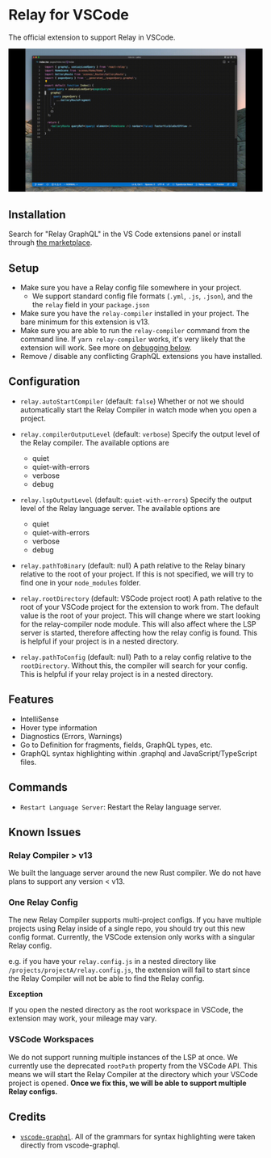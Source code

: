 # Relay for VSCode

The official extension to support Relay in VSCode.

<p align="center">
  <img src="https://github.com/facebook/relay/raw/main/vscode-extension/readme/demo.gif"/>
</p>

## Installation

Search for "Relay GraphQL" in the VS Code extensions panel or install through [the marketplace](https://marketplace.visualstudio.com/items?itemName=meta.relay).

## Setup

- Make sure you have a Relay config file somewhere in your project.
  - We support standard config file formats (`.yml`, `.js`, `.json`), and the the `relay` field in your `package.json`
- Make sure you have the `relay-compiler` installed in your project. The bare minimum for this extension is v13.
- Make sure you are able to run the `relay-compiler` command from the command line. If `yarn relay-compiler` works, it's very likely that the extension will work. See more on [debugging below](#debugging).
- Remove / disable any conflicting GraphQL extensions you have installed.

## Configuration

- `relay.autoStartCompiler` (default: `false`) Whether or not we should automatically start the Relay Compiler in watch mode when you open a project.

- `relay.compilerOutputLevel` (default: `verbose`) Specify the output level of the Relay compiler. The available options are

  - quiet
  - quiet-with-errors
  - verbose
  - debug

- `relay.lspOutputLevel` (default: `quiet-with-errors`) Specify the output level of the Relay language server. The available options are

  - quiet
  - quiet-with-errors
  - verbose
  - debug

- `relay.pathToBinary` (default: null) A path relative to the Relay binary relative to the root of your project. If this is not specified, we will try to find one in your `node_modules` folder.

- `relay.rootDirectory` (default: VSCode project root) A path relative to the root of your VSCode project for the extension to work from. The default value is the root of your project. This will change where we start looking for the relay-compiler node module. This will also affect where the LSP server is started, therefore affecting how the relay config is found. This is helpful if your project is in a nested directory.

- `relay.pathToConfig` (default: null) Path to a relay config relative to the `rootDirectory`. Without this, the compiler will search for your config. This is helpful if your relay project is in a nested directory.

## Features

- IntelliSense
- Hover type information
- Diagnostics (Errors, Warnings)
- Go to Definition for fragments, fields, GraphQL types, etc.
- GraphQL syntax highlighting within .graphql and JavaScript/TypeScript files.

## Commands

- `Restart Language Server`: Restart the Relay language server.

## Known Issues

### Relay Compiler > v13

We built the language server around the new Rust compiler. We do not have plans to support any version < v13.

### One Relay Config

The new Relay Compiler supports multi-project configs. If you have multiple projects using Relay inside of a single repo, you should try out this new config format. Currently, the VSCode extension only works with a singular Relay config.

e.g. if you have your `relay.config.js` in a nested directory like `/projects/projectA/relay.config.js`, the extension will fail to start since the Relay Compiler will not be able to find the Relay config.

**Exception**

If you open the nested directory as the root workspace in VSCode, the extension may work, your mileage may vary.

### VSCode Workspaces

We do not support running multiple instances of the LSP at once. We currently use the deprecated `rootPath` property from the VSCode API. This means we will start the Relay Compiler at the directory which your VSCode project is opened. **Once we fix this, we will be able to support multiple Relay configs.**

## Credits

- [`vscode-graphql`](https://github.com/graphql/graphiql/tree/main/packages/vscode-graphql). All of the grammars for syntax highlighting were taken directly from vscode-graphql.

